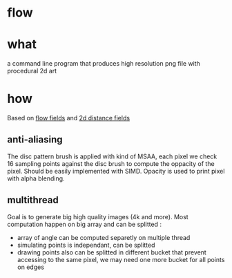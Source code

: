 # flow

# what

a command line program that produces high resolution png file with procedural 2d art

# how

Based on [flow fields](https://tylerxhobbs.com/essays/2020/flow-fields) and [2d distance fields](https://iquilezles.org/www/articles/distfunctions2d/distfunctions2d.htm)

## anti-aliasing

The disc pattern brush is applied with kind of MSAA, each pixel we check 16 sampling points against the disc brush to compute the oppacity of the pixel. Should be easily implemented with SIMD. Opacity is used to print pixel with alpha blending.

## multithread

Goal is to generate big high quality images (4k and more). Most computation happen on big array and can be splitted :
* array of angle can be computed separetly on multiple thread
* simulating points is independant, can be splitted
* drawing points also can be splitted in different bucket that prevent accessing to the same pixel, we may need one more bucket for all points on edges

